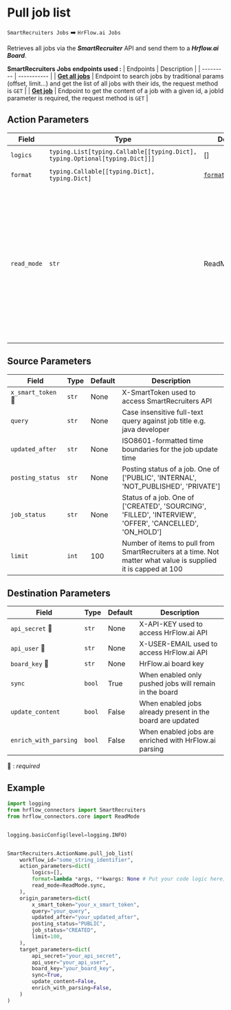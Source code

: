 # Pull job list
`SmartRecruiters Jobs` :arrow_right: `HrFlow.ai Jobs`

Retrieves all jobs via the ***SmartRecruiter*** API and send them to a ***Hrflow.ai Board***.


**SmartRecruiters Jobs endpoints used :**
| Endpoints | Description |
| --------- | ----------- |
| [**Get all jobs**](https://dev.smartrecruiters.com/customer-api/live-docs/job-api/#/jobs/jobs.all) | Endpoint to search jobs by traditional params (offset, limit...) and get the list of all jobs with their ids, the request method is `GET` |
| [**Get job**](https://dev.smartrecruiters.com/customer-api/live-docs/job-api/#/jobs/jobs.get) | Endpoint to get the content of a job with a given id, a jobId parameter is required, the request method is `GET` |



## Action Parameters

| Field | Type | Default | Description |
| ----- | ---- | ------- | ----------- |
| `logics`  | `typing.List[typing.Callable[[typing.Dict], typing.Optional[typing.Dict]]]` | [] | List of logic functions |
| `format`  | `typing.Callable[[typing.Dict], typing.Dict]` | [`format_job`](../connector.py#L99) | Formatting function |
| `read_mode`  | `str` | ReadMode.sync | If 'incremental' then `read_from` of the last run is given to Origin Warehouse during read. **The actual behavior depends on implementation of read**. In 'sync' mode `read_from` is neither fetched nor given to Origin Warehouse during read. |

## Source Parameters

| Field | Type | Default | Description |
| ----- | ---- | ------- | ----------- |
| `x_smart_token` :red_circle: | `str` | None | X-SmartToken used to access SmartRecruiters API |
| `query`  | `str` | None | Case insensitive full-text query against job title e.g. java developer |
| `updated_after`  | `str` | None | ISO8601-formatted time boundaries for the job update time |
| `posting_status`  | `str` | None | Posting status of a job. One of ['PUBLIC', 'INTERNAL', 'NOT_PUBLISHED', 'PRIVATE'] |
| `job_status`  | `str` | None | Status of a job. One of ['CREATED', 'SOURCING', 'FILLED', 'INTERVIEW', 'OFFER', 'CANCELLED', 'ON_HOLD'] |
| `limit`  | `int` | 100 | Number of items to pull from SmartRecruiters at a time. Not matter what value is supplied it is capped at 100 |

## Destination Parameters

| Field | Type | Default | Description |
| ----- | ---- | ------- | ----------- |
| `api_secret` :red_circle: | `str` | None | X-API-KEY used to access HrFlow.ai API |
| `api_user` :red_circle: | `str` | None | X-USER-EMAIL used to access HrFlow.ai API |
| `board_key` :red_circle: | `str` | None | HrFlow.ai board key |
| `sync`  | `bool` | True | When enabled only pushed jobs will remain in the board |
| `update_content`  | `bool` | False | When enabled jobs already present in the board are updated |
| `enrich_with_parsing`  | `bool` | False | When enabled jobs are enriched with HrFlow.ai parsing |

:red_circle: : *required*

## Example

```python
import logging
from hrflow_connectors import SmartRecruiters
from hrflow_connectors.core import ReadMode


logging.basicConfig(level=logging.INFO)


SmartRecruiters.ActionName.pull_job_list(
    workflow_id="some_string_identifier",
    action_parameters=dict(
        logics=[],
        format=lambda *args, **kwargs: None # Put your code logic here,
        read_mode=ReadMode.sync,
    ),
    origin_parameters=dict(
        x_smart_token="your_x_smart_token",
        query="your_query",
        updated_after="your_updated_after",
        posting_status="PUBLIC",
        job_status="CREATED",
        limit=100,
    ),
    target_parameters=dict(
        api_secret="your_api_secret",
        api_user="your_api_user",
        board_key="your_board_key",
        sync=True,
        update_content=False,
        enrich_with_parsing=False,
    )
)
```